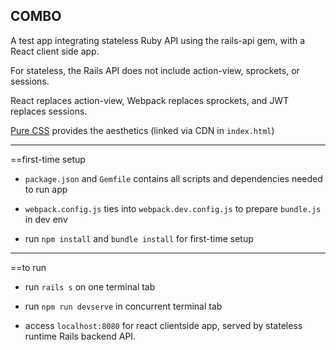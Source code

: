 COMBO
---------------
  A test app integrating stateless Ruby API using the rails-api gem, with a React client side app.

  For stateless, the Rails API does not include action-view, sprockets, or sessions.

  React replaces action-view, Webpack replaces sprockets, and JWT replaces sessions.

  <a href="http://purecss.io/">Pure CSS</a> provides the aesthetics (linked via CDN in `index.html`)

---------------
==first-time setup

* `package.json` and `Gemfile` contains all scripts and dependencies needed to run app

* `webpack.config.js` ties into `webpack.dev.config.js` to prepare `bundle.js` in dev env

* run `npm install` and `bundle install` for first-time setup

---------------
==to run

* run `rails s` on one terminal tab

* run `npm run devserve` in concurrent terminal tab

* access `localhost:8080` for react clientside app, served by stateless runtime Rails backend API.
